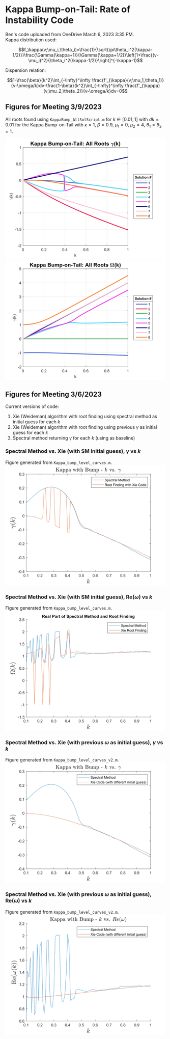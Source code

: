 # Kappa Bump-on-Tail: Rate of Instability Code
Ben's code uploaded from OneDrive March 6, 2023 3:35 PM.  
Kappa distribution used:

$$f_\kappa(v;\mu_i,\theta_i)=\frac{1}{\sqrt{\pi\theta_i^2(\kappa-1/2)}}\frac{\Gamma(\kappa+1)}{\Gamma(\kappa+1/2)}\left[1+\frac{(v-\mu_i)^2}{\theta_i^2(\kappa-1/2)}\right]^{-\kappa-1}$$

Dispersion relation:

$$1-\frac{\beta}{k^2}\int_{-\infty}^\infty \frac{f'_{\kappa}(v;\mu_1,\theta_1)}{v-\omega/k}dv-\frac{1-\beta}{k^2}\int_{-\infty}^\infty \frac{f'_{\kappa}(v;\mu_2,\theta_2)}{v-\omega/k}dv=0$$


## Figures for Meeting 3/9/2023
All roots found using `KappaBump_AllSolScript.m` for $k\in[0.01,1]$ with $dk=0.01$ for the Kappa Bump-on-Tail with $\kappa=1$, $\beta=0.9$, $\mu_1=0$, $\mu_2=4$, $\theta_1=\theta_2=1$.

![](figs/kappaBumpImag_AllRoots2.svg)
![](figs/kappaBumpReal_AllRoots2.svg)

## Figures for Meeting 3/6/2023
Current versions of code:
1. Xie (Weideman) algorithm with root finding using spectral method as initial guess for each $k$
2. Xie (Weideman) algorithm with root finding using previous $\gamma$ as initial guess for each $k$
3. Spectral method returning $\gamma$ for each $k$ (using as baseline)

### Spectral Method vs. Xie (with SM initial guess), $\gamma$ vs $k$
Figure generated from `Kappa_bump_level_curves.m`.
![](figs/kappaBumpImagXieSM_SMInit.svg)

### Spectral Method vs. Xie (with SM initial guess), $\text{Re}(\omega)$ vs $k$
Figure generated from `Kappa_bump_level_curves.m`.
![](figs/kappaBumpRealXieSM_SMInit.svg)

### Spectral Method vs. Xie (with previous $\omega$ as initial guess), $\gamma$ vs $k$
Figure generated from `Kappa_bump_level_curves_v2.m`.
![](figs/kappaBumpXieSM_PreviousInit.svg)

### Spectral Method vs. Xie (with previous $\omega$ as initial guess), $\text{Re}(\omega)$ vs $k$
Figure generated from `Kappa_bump_level_curves_v2.m`.
![](figs/kappaBumpRealXieSM_PreviousInit.svg)
